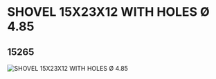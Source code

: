 # SHOVEL 15X23X12 WITH HOLES Ø 4.85
## 15265
![SHOVEL 15X23X12 WITH HOLES Ø 4.85](https://lc-www-live-s.legocdn.com/media/bricks/5/2/6055632.jpg)